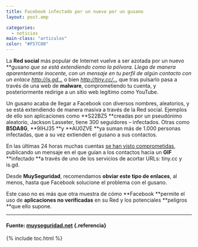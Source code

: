 ```yaml
---
title: Facebook infectado por un nuevo por un gusano
layout: post.amp

categories:
  - noticias
main-class: "articulos"
color: "#F57C00"
---
```

La **Red social** más popular de Internet vuelve a ser azotada por un nuevo **gusano **que se está extendiendo como la pólvora. Llega de manera aparentemente inocente, con un mensaje en tu perfil de algún contacto con un enlace* http://is.gd…* o bien *http://tiny.cc/…* que tras pulsarlo pasa a través de una web de **malware**, comprometiendo tu cuenta, y posteriormente redirige a un sitio web legítimo como YouTube.



<p style="text-align: center;">
<a class="highslide" onclick="return vz.expand(this)" rel="attachment wp-att-2235" href="http://muyseguridad.net/2010/11/28/facebook-infestado-de-nuevo-por-un-gusano/images-25/"><amp-img title="images" src="https://1.bp.blogspot.com/_IlK2pNFFgGM/TPKjIdtQyZI/AAAAAAAAAH0/9O3O8hqXKbA/s1600/images8.jpeg" alt="" height="212" width="238" /></a>
</p>

Un gusano acaba de llegar a Facebook con diversos nombres, aleatorios, y se está extendiendo de manera masiva a través de la Red social. Ejemplos de ello son aplicaciones como **S22BZ5 **creadas por un pseudónimo aleatorio, Jackson Lasseter, tiene 300 seguidores – infectados. Otras como **B5DA8G**, **9IHJ35 **y **AU0ZVE **ya suman más de 1.000 personas infectadas, que a su vez extienden el gusano a sus contactos.

En las últimas 24 horas muchas cuentas <a href="http://www.zdnet.com/blog/igeneration/facebook-infested-with-new-worm-more-proof-site-is-insecure/6955" target="_blank">se han visto comprometidas</a>, publicando un mensaje en el que guían a los contactos hacia un **GIF** **infectado **a través de uno de los servicios de acortar URLs: tiny.cc y is.gd.



Desde **MuySeguridad**, recomendamos **obviar este tipo de enlaces**, al menos, hasta que Facebook solucione el problema con el gusano.

Este caso no es más que otra muestra de cómo **Facebook **permite el uso de **aplicaciones no verificadas** en su Red y los potenciales **peligros **que ello supone.

* * *

#### Fuente: [muyseguridad.net][1] {.referencia}



 [1]: http://muyseguridad.net

{% include toc.html %}
